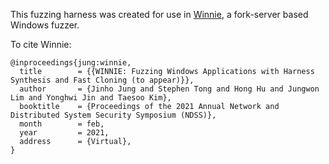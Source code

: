 This fuzzing harness was created for use in [Winnie](https://github.com/sslab-gatech/winnie), a fork-server based Windows fuzzer.

To cite Winnie:

```
@inproceedings{jung:winnie,
  title        = {{WINNIE: Fuzzing Windows Applications with Harness Synthesis and Fast Cloning (to appear)}},
  author       = {Jinho Jung and Stephen Tong and Hong Hu and Jungwon Lim and Yonghwi Jin and Taesoo Kim},
  booktitle    = {Proceedings of the 2021 Annual Network and Distributed System Security Symposium (NDSS)},
  month        = feb,
  year         = 2021,
  address      = {Virtual},
}
```
